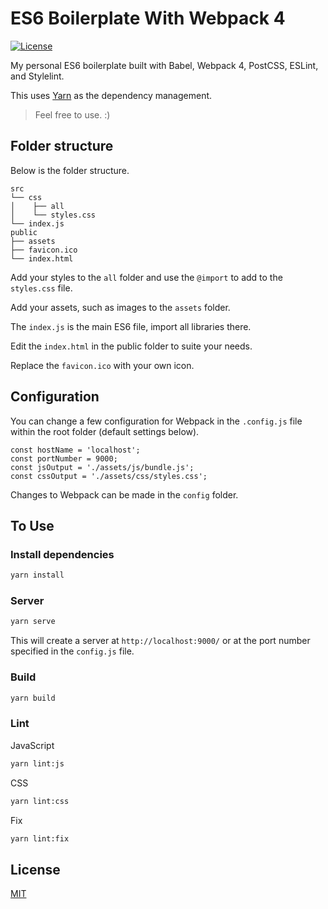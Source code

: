 # ES6 Boilerplate With Webpack 4

[![License](https://img.shields.io/badge/license-MIT-blue.svg?style=flat-square)](https://github.com/VD39/es6-webpack-boilerplate/blob/master/LICENSE)

My personal ES6 boilerplate built with Babel, Webpack 4, PostCSS, ESLint, and Stylelint.

This uses [Yarn](https://yarnpkg.com) as the dependency management.

> Feel free to use. :)

## Folder structure

Below is the folder structure.

```
src
└── css
│    ├── all
│    └── styles.css
└── index.js
public
├── assets
├── favicon.ico
└── index.html
```

Add your styles to the `all` folder and use the `@import` to add to the `styles.css` file.

Add your assets, such as images to the `assets` folder.

The `index.js` is the main ES6 file, import all libraries there.

Edit the `index.html` in the public folder to suite your needs.

Replace the `favicon.ico` with your own icon.

## Configuration

You can change a few configuration for Webpack in the `.config.js` file within the root folder (default settings below).

```
const hostName = 'localhost';
const portNumber = 9000;
const jsOutput = './assets/js/bundle.js';
const cssOutput = './assets/css/styles.css';
```

Changes to Webpack can be made in the `config` folder.

## To Use

### Install dependencies

```sh
yarn install
```

### Server

```sh
yarn serve
```

This will create a server at `http://localhost:9000/` or at the port number specified in the `config.js` file.

### Build

```sh
yarn build
```

### Lint

JavaScript

```sh
yarn lint:js
```

CSS

```sh
yarn lint:css
```

Fix

```sh
yarn lint:fix
```

## License

[MIT](https://github.com/VD39/es6-webpack-boilerplate/blob/master/LICENSE)
